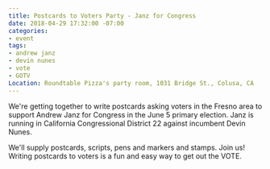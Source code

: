 ```yaml
---
title: Postcards to Voters Party - Janz for Congress
date: 2018-04-29 17:32:00 -07:00
categories:
- event
tags:
- andrew janz
- devin nunes
- vote
- GOTV
Location: Roundtable Pizza's party room, 1031 Bridge St., Colusa, CA
---
```


We're getting together to write postcards asking voters in the Fresno area to support Andrew Janz for Congress in the June 5 primary election. Janz is running in California Congressional District 22 against incumbent Devin Nunes. 

We'll supply postcards, scripts, pens and markers and stamps. Join us! Writing postcards to voters is a fun and easy way to get out the VOTE. 